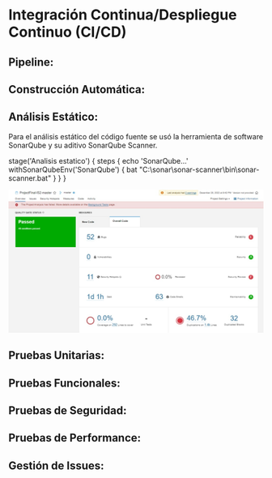 # Integración Continua/Despliegue Continuo (CI/CD)
## Pipeline:

## Construcción Automática:


## Análisis Estático: 
Para el análisis estático del código fuente se usó la herramienta de software SonarQube y su aditivo SonarQube Scanner.

stage('Analisis estatico') {
  steps {
      echo 'SonarQube...'
      withSonarQubeEnv('SonarQube') {
          bat "C:\\sonar\\sonar-scanner\\bin\\sonar-scanner.bat"
      }
  }
}
    
    
![](Images/i1.jpeg)



## Pruebas Unitarias:


## Pruebas Funcionales:



## Pruebas de Seguridad:



## Pruebas de Performance:



## Gestión de Issues: 


